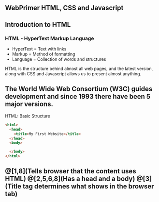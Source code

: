 WebPrimer
HTML, CSS and Javascript
---
## Introduction to HTML

### HTML - HyperText Markup Language

* HyperText = Text with links
* Markup = Method of formatting
* Language = Collection of words and structures

HTML is the structure behind almost all web pages, and the latest version, along with CSS and Javascript allows us to present almost anything.

The World Wide Web Consortium (W3C) guides development and since 1993 there have been 5 major versions.
---
HTML: Basic Structure

```html
<html>
  <head>
    <title>My First Website</title>
  </head>
  <body>

  </body>
</html>
```
@[1,8](Tells browser that the content uses HTML)
@[2,5,6,8](Has a head and a body)
@[3](Title tag determines what shows in the browser tab)
---
